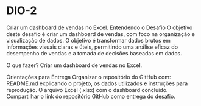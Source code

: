 # DIO-2
Criar um dashboard de vendas no Excel.
Entendendo o Desafio
O objetivo deste desafio é criar um dashboard de vendas, com foco na organização e visualização de dados. O objetivo é transformar dados brutos em informações visuais claras e úteis, permitindo uma análise eficaz do desempenho de vendas e a tomada de decisões baseadas em dados.

O que fazer?
Criar um dashboard de vendas no Excel.

 

Orientações para Entrega
Organizar o repositório do GitHub com:
README.md explicando o projeto, os dados utilizados e instruções para reprodução.
O arquivo Excel (.xlsx) com o dashboard concluído.
Compartilhar o link do repositório GitHub como entrega do desafio.
 
